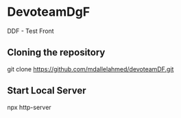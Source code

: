 # DevoteamDgF
DDF - Test Front

## Cloning the repository

git clone https://github.com/mdallelahmed/devoteamDF.git

## Start Local Server

npx http-server

